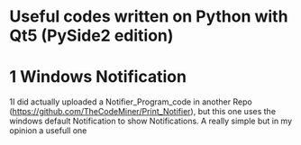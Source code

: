 # Useful codes written on Python with Qt5 (PySide2 edition)

# 1 Windows Notification
1I did actually uploaded a Notifier_Program_code in another Repo (https://github.com/TheCodeMiner/Print_Notifier), but this one uses the windows default Notification to show Notifications. A really simple but in my opinion a usefull one
